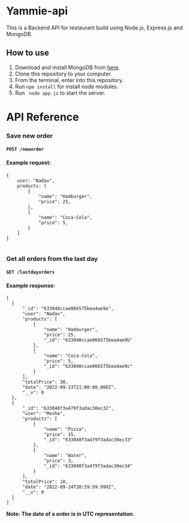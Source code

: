 # Yammie-api

This is a Backend API for restaurant build using Node.js, Express.js and MongoDB.

## How to use

1. Download and install MongoDB from [here](https://www.mongodb.com/docs/manual/installation/).
2. Clone this repository to your computer.
3. From the terminal, enter into this repository.
4. Run ```npm install``` for install node modules.
5. Run ``` node app.js``` to start the server.

# API Reference

### Save new order

#### **```POST /neworder```** ####

#### Example request:
  
  ```
  {
      user: "Nadav",
      products: [
          {
              "name": "Hamburger",
              "price": 25,
          },
          {
              "name": "Coca-Cola",
              "price": 5,
          }
      ]
  }
    
```
  
### Get all orders from the last day

#### **```GET /lastdayorders```** ####

#### Example response:
  
  ```
[
    {
        "_id": "633040ccae066575bea4ae9a",
        "user": "Nadav",
        "products": [
            {
                "name": "Hamburger",
                "price": 25,
                "_id": "633040ccae066575bea4ae9b"
            },
            {
                "name": "Coca-Cola",
                "price": 5,
                "_id": "633040ccae066575bea4ae9c"
            }
        ],
        "totalPrice": 30,
        "date": "2022-09-23T21:00:00.000Z",
        "__v": 0
    },
    {
        "_id": "633040f3a479f3adac30ec32",
        "user": "Moshe",
        "products": [
            {
                "name": "Pizza",
                "price": 15,
                "_id": "633040f3a479f3adac30ec33"
            },
            {
                "name": "Water",
                "price": 3,
                "_id": "633040f3a479f3adac30ec34"
            }
        ],
        "totalPrice": 18,
        "date": "2022-09-24T20:59:59.999Z",
        "__v": 0
    }
]
```
**Note: The date of a order is in UTC representation.**


